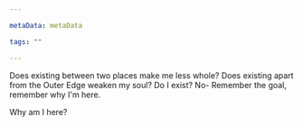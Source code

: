 ```yaml
---

metaData: metaData

tags: ""

---
```


Does existing between two places make me less whole? Does existing apart from the Outer Edge weaken my soul? Do I exist? No- Remember the goal, remember why I'm here. 



Why am I here?